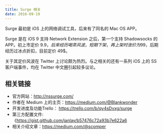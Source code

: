 ```yaml
---
title: Surge 相关
date: 2016-09-19
---
```


Surge 最初是 iOS 上的网络调试工具，后来有了同名的 Mac OS APP。

Surge 是在 iOS 9 支持 Network Extension 之后，第一个支持 Shadowsocks
的 APP。初上市定价 9.9$，后来经历喝茶风波，短期下架，再上架时涨价为
99$，后期经历过冰点折扣，目前定价 49$。

关于其定价风波在 Twitter 上讨论颇为热烈。与之相关的还有一系列 iOS 上的 SS
客户端事件，均在 Twitter 中文圈引起较多议论。

## 相关链接
- 官方网站：<http://nssurge.com/>
- 作者在 Medium 上的主页：<https://medium.com/@Blankwonder>
- 开发进度及功能Trello： <https://trello.com/b/qy4sDvxg/surge>
- 第三方配置文件: 《<https://gist.github.com/janlay/b57476c72a93b7e622a6>
- 相关介绍文章：<https://medium.com/@scomper>
